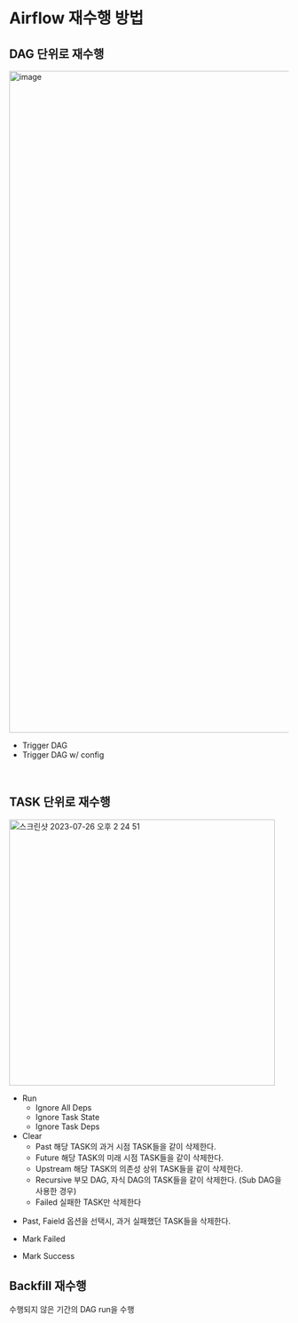 # Airflow 재수행 방법

## DAG 단위로 재수행
<img width="1191" alt="image" src="https://github.com/mae-noh/TIL/assets/65100355/871e18c3-3f2a-45d0-9701-2273bff289ef">
  
  - Trigger DAG
  - Trigger DAG w/ config  

<br>

## TASK 단위로 재수행
<img width="479" alt="스크린샷 2023-07-26 오후 2 24 51" src="https://github.com/mae-noh/TIL/assets/65100355/b6bd5052-0b32-4308-a60f-516a2f7461c5">  

  - Run
    - Ignore All Deps
    - Ignore Task State
    - Ignore Task Deps  
  - Clear
    - Past
      해당 TASK의 과거 시점 TASK들을 같이 삭제한다.
    - Future
      해당 TASK의 미래 시점 TASK들을 같이 삭제한다.
    - Upstream
      해당 TASK의 의존성 상위 TASK들을 같이 삭제한다.
    - Recursive
      부모 DAG, 자식 DAG의 TASK들을 같이 삭제한다. (Sub DAG을 사용한 경우)
    - Failed
      실패한 TASK만 삭제한다

  * Past, Faield 옵션을 선택시, 과거 실패했던 TASK들을 삭제한다.
  
- Mark Failed
  
- Mark Success


## Backfill 재수행
수행되지 않은 기간의 DAG run을 수행
